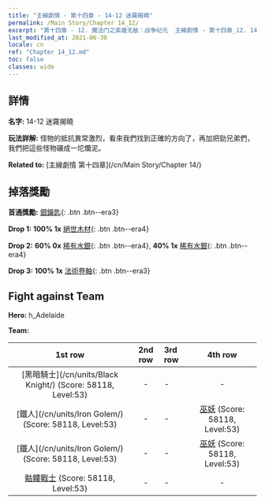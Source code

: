 ```yaml
---
title: "主線劇情 - 第十四章 - 14-12 迷霧揭曉"
permalink: /Main Story/Chapter 14_12/
excerpt: "第十四章 - 12. 魔法门之英雄无敌：战争纪元  主線劇情 - 第十四章_12. 14-12 迷霧揭曉"
last_modified_at: 2021-06-30
locale: cn
ref: "Chapter 14_12.md"
toc: false
classes: wide
---
```


## 詳情

 **名字:** 14-12 迷霧揭曉

 **玩法詳解:** 怪物的抵抗異常激烈，看來我們找到正確的方向了，再加把勁兄弟們，我們把這些怪物碾成一坨爛泥。

 **Related to:** [主線劇情 第十四章](/cn/Main Story/Chapter 14/)

## 掉落獎勵

 **首通獎勵:** [銀鑰匙](/cn/Items/con_693/){: .btn .btn--era3}

 **Drop 1:** **100% 1x** [絕世木材](/cn/Items/mat_48/){: .btn .btn--era4}

 **Drop 2:** **60% 0x** [稀有水銀](/cn/Items/mat_42/){: .btn .btn--era4}, **40% 1x** [稀有水銀](/cn/Items/mat_42/){: .btn .btn--era4}

 **Drop 3:** **100% 1x** [法術卷軸](/cn/Items/con_694/){: .btn .btn--era3}


## Fight against Team
 **Hero:** h_Adelaide

 **Team:**


  | 1st row | 2nd row | 3rd row | 4th row |
  |:----:|:----:|:----|:----:|
  | [黑暗騎士](/cn/units/Black Knight/) (Score: 58118, Level:53)  | - | - | - |
  | [鐵人](/cn/units/Iron Golem/) (Score: 58118, Level:53)  | - | - | [巫妖](/cn/units/Lich/) (Score: 58118, Level:53)  |
  | [鐵人](/cn/units/Iron Golem/) (Score: 58118, Level:53)  | - | - | [巫妖](/cn/units/Lich/) (Score: 58118, Level:53)  |
  | [骷髏戰士](/cn/units/Skeleton/) (Score: 58118, Level:53)  | - | - | - |


